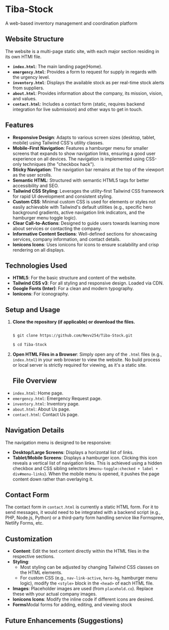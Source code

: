# Tiba-Stock
A web-based inventory management and coordination platform

## Website Structure

The website is a multi-page static site, with each major section residing in its own HTMl file.
* **`index.html`**: The main landing page(Home).
* **`emergency.html`**: Provides a form to request for supply in regards with the urgency level.
* **`inventory.html`**: Displays the available stock as per real-time stock alerts from suppliers.
* **`about.html`**: Provides information about the company, its mission, vision, and values.
* **`contact.html`**: Includes a contact form (static, requires backend integration for live submission) and other ways to get in touch.

## Features

* **Responsive Design**: Adapts to various screen sizes (desktop, tablet, mobile) using Tailwind CSS's utility classes.
* **Mobile-First Navigation**: Features a hamburger menu for smaller screens that expands to show navigation links, ensuring a good user experience on all devices. The navigation is implemented using CSS-only techniques (the "checkbox hack").
* **Sticky Navigation**: The navigation bar remains at the top of the viewport as the user scrolls.
* **Semantic HTML**: Structured with semantic HTML5 tags for better accessibility and SEO.
* **Tailwind CSS Styling**: Leverages the utility-first Tailwind CSS framework for rapid UI development and consistent styling.
* **Custom CSS**: Minimal custom CSS is used for elements or styles not easily achievable with Tailwind's default utilities (e.g., specific hero background gradients, active navigation link indicators, and the hamburger menu toggle logic).
* **Clear Call-to-Actions**: Designed to guide users towards learning more about services or contacting the company.
* **Informative Content Sections**: Well-defined sections for showcasing services, company information, and contact details.
* **Ionicons Icons**: Uses ionicons for icons to ensure scalability and crisp rendering on all displays.

## Technologies Used

* **HTML5**: For the basic structure and content of the website.
* **Tailwind CSS v3**: For all styling and responsive design. Loaded via CDN.
* **Google Fonts (Inter)**: For a clean and modern typography.
* **Ionicons**: For iconography.

## Setup and Usage

1.  **Clone the repository (if applicable) or download the files.**
    ```bash

    $ git clone https://github.com/Nevv254/Tiba-Stock.git

    $ cd Tiba-Stock
    ```
2.  **Open HTML Files in a Browser**:
    Simply open any of the `.html` files (e.g., `index.html`) in your web browser to view the website. No build process or local server is strictly required for viewing, as it's a static site.

    ## File Overview

* `index.html`: Home page.
* `emergency.html`: Emergency Request page.
* `inventory.html`: Inventory page.
* `about.html`: About Us page.
* `contact.html`: Contact Us page.

## Navigation Details

The navigation menu is designed to be responsive:
* **Desktop/Large Screens**: Displays a horizontal list of links.
* **Tablet/Mobile Screens**: Displays a hamburger icon. Clicking this icon reveals a vertical list of navigation links. This is achieved using a hidden checkbox and CSS sibling selectors (`#menu-toggle:checked + label + div#menu-links`). When the mobile menu is opened, it pushes the page content down rather than overlaying it.

## Contact Form

The contact form in `contact.html` is currently a static HTML form. For it to send messages, it would need to be integrated with a backend script (e.g., PHP, Node.js, Python) or a third-party form handling service like Formspree, Netlify Forms, etc.

## Customization

* **Content**: Edit the text content directly within the HTML files in the respective sections.
* **Styling**:
    * Most styling can be adjusted by changing Tailwind CSS classes on the HTML elements.
    * For custom CSS (e.g., `nav-link-active`, `hero-bg`, hamburger menu logic), modify the `<style>` block in the `<head>` of each HTML file.
* **Images**: Placeholder images are used (from `placehold.co`). Replace these with your actual company images.
* **Ionicons Icons**: Modify the inline  code if different icons are desired.
* **Forms**Modal forms for adding, editing, and viewing stock 

## Future Enhancements (Suggestions)



